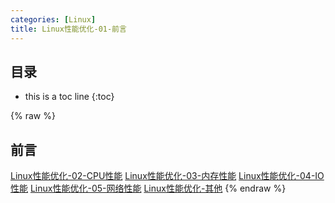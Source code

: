 ```yaml
---
categories: [Linux]
title: Linux性能优化-01-前言
---
```


## 目录
+ this is a toc line
{:toc}

{% raw %}

## 前言
[Linux性能优化-02-CPU性能](Linux性能优化-02-CPU性能.html)
[Linux性能优化-03-内存性能](Linux性能优化-03-内存性能.html)
[Linux性能优化-04-IO性能](Linux性能优化-04-IO性能.html)
[Linux性能优化-05-网络性能](Linux性能优化-05-网络性能.html)
[Linux性能优化-其他](Linux性能优化-其他.html)
{% endraw %}
